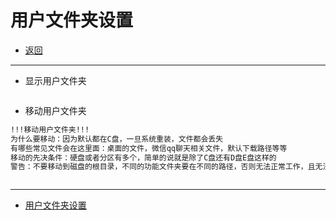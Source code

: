 # 用户文件夹设置

- [返回](./README.md)

---

- 显示用户文件夹

<section class="img-flex-box" >
  <section><img class="lazy-image" data-src="../images/system/user-file0001.png" alt=""></section>
  <section><img class="lazy-image" data-src="../images/system/user-file0002.png" alt=""></section>
  <section><img class="lazy-image" data-src="../images/system/user-file0003.png" alt=""></section>
  <section><img class="lazy-image" data-src="../images/system/user-file0004.png" alt=""></section>
  <section><img class="lazy-image" data-src="../images/system/user-file0005.png" alt=""></section>
  <section><img class="lazy-image" data-src="../images/system/user-file0006.png" alt=""></section>
</section>

- 移动用户文件夹

```txt
!!!移动用户文件夹!!!
为什么要移动：因为默认都在C盘，一旦系统重装，文件都会丢失
有哪些常见文件会在这里面：桌面的文件，微信qq聊天相关文件，默认下载路径等等
移动的先决条件：硬盘或者分区有多个，简单的说就是除了C盘还有D盘E盘这样的
警告：不要移动到磁盘的根目录，不同的功能文件夹要在不同的路径，否则无法正常工作，且无法恢复
```

<section class="img-flex-box" >
  <section><img class="lazy-image" data-src="../images/system/user-file0007.png" alt=""></section>
  <section><img class="lazy-image" data-src="../images/system/user-file0008.png" alt=""></section>
  <section><img class="lazy-image" data-src="../images/system/user-file0009.png" alt=""></section>
  <section><img class="lazy-image" data-src="../images/system/user-file0010.png" alt=""></section>
  <section><img class="lazy-image" data-src="../images/system/user-file0011.png" alt=""></section>
  <section><img class="lazy-image" data-src="../images/system/user-file0012.png" alt=""></section>
</section>

---

- [用户文件夹设置](#用户文件夹设置)

<!-- js处理背景和css样式 -->
<script type="module" src="https://huhuiyu.top/js/github.js"></script>
